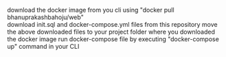 download the docker image from you cli using "docker pull bhanuprakashbahoju/web" <br />
download init.sql and docker-compose.yml files from this repository
move the above downloaded files to your project folder where you downloaded the docker image
run docker-compose file by executing "docker-compose up" command in your CLI

